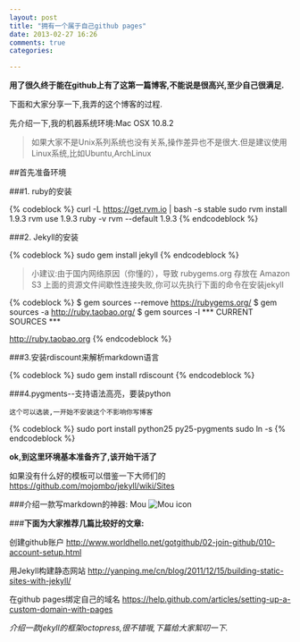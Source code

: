 ```yaml
---
layout: post
title: "拥有一个属于自己github pages"
date: 2013-02-27 16:26
comments: true
categories: 

---
```


**用了很久终于能在github上有了这第一篇博客,不能说是很高兴,至少自己很满足.**

下面和大家分享一下,我弄的这个博客的过程.

先介绍一下,我的机器系统环境:Mac OSX 10.8.2

> 如果大家不是Unix系列系统也没有关系,操作差异也不是很大.但是建议使用Linux系统,比如Ubuntu,ArchLinux

##首先准备环境

###1. ruby的安装

{% codeblock %}
curl -L https://get.rvm.io | bash -s stable
sudo rvm install 1.9.3
rvm use 1.9.3
ruby -v
rvm --default 1.9.3
{% endcodeblock %}

###2. Jekyll的安装

{% codeblock %}
sudo gem install jekyll
{% endcodeblock %}

> 小建议:由于国内网络原因（你懂的），导致 rubygems.org 存放在 Amazon S3 上面的资源文件间歇性连接失败,你可以先执行下面的命令在安装jekyll

{% codeblock %}
$ gem sources --remove https://rubygems.org/
$ gem sources -a http://ruby.taobao.org/
$ gem sources -l
*** CURRENT SOURCES ***

http://ruby.taobao.org
{% endcodeblock %}

###3.安装rdiscount来解析markdown语言

{% codeblock %}
sudo gem install rdiscount
{% endcodeblock %}

###4.pygments--支持语法高亮，要装python 

`这个可以选装,一开始不安装这个不影响你写博客`

{% codeblock %}
sudo port install python25 py25-pygments
sudo ln -s <py25-pygments> <pygments>
{% endcodeblock %}

**ok,到这里环境基本准备齐了,该开始干活了**

如果没有什么好的模板可以借鉴一下大师们的
<https://github.com/mojombo/jekyll/wiki/Sites>

###介绍一款写markdown的神器: Mou
![Mou icon](http://mouapp.com/Mou_128.png)


###**下面为大家推荐几篇比较好的文章:**

创建github账户 <http://www.worldhello.net/gotgithub/02-join-github/010-account-setup.html>

用Jekyll构建静态网站 <http://yanping.me/cn/blog/2011/12/15/building-static-sites-with-jekyll/>

在github pages绑定自己的域名 <https://help.github.com/articles/setting-up-a-custom-domain-with-pages>

_介绍一款jekyll的框架octopress,很不错哦,下篇给大家絮叨一下._



